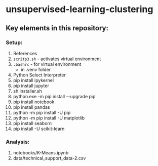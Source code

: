 # unsupervised-learning-clustering

## Key elements in this repository:

### Setup:
1. References
2. `scritp3.sh` - activates virtual environment
3. `.bashrc` - for virtual environment
    - in .venv folder
4. Python Select Interpreter
5. pip install ipykernel
6. pip install jupyter
7. sh installer.sh
8. python.exe -m pip install --upgrade pip
9. pip install notebook
10. pip install pandas 
11. python -m pip install -U pip
12. python -m pip install -U matplotlib
13. pip install seaborn
14. pip install -U scikit-learn


### Analysis:

1. notebooks/K-Means.ipynb
2. data/technical_support_data-2.csv